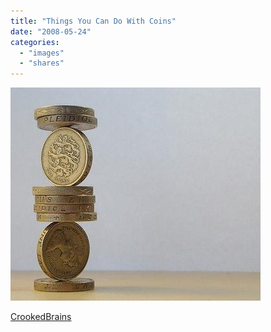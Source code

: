 ```yaml
---
title: "Things You Can Do With Coins"
date: "2008-05-24"
categories: 
  - "images"
  - "shares"
---
```


![](images/4wnP83SaF9dsnp2nbeWuyo2E_400.jpg)

[CrookedBrains](http://www.crookedbrains.net/2008/05/interesting_917.html)

